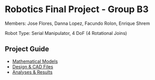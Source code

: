 # Robotics Final Project - Group B3

Members: Jose Flores, Danna Lopez, Facundo Rolon, Enrique Shrem

Robot Type: Serial Manipulator, 4 DoF (4 Rotational Joins)

## Project Guide
- [Mathematical Models](Mathematical%20Models)
- [Design & CAD Files](Design%20&%20CADFiles)
- [Analyses & Results](Analyses%20&%20Results)
